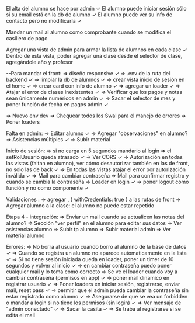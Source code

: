 El alta del alumno se hace por admin ✓
El alumno puede iniciar sesión sólo si su email está en la db de alumno ✓
El alumno puede ver su info de contacto pero no modificarla ✓

Mandar un mail al alumno como comprobante cuando se modifica el casillero de pago

Agregar una vista de admin para armar la lista de alumnos en cada clase ✓
Dentro de esta vista, poder agregar una clase desde el selector de clase, agregándole año y profesor


--Para mandar el front:
=> diseño responsive ✓
=> .env de la ruta del backend ✓
=> limpiar la db de alumnos ✓
=> crear vista inicio de sesión en el home ✓
=> crear card con info de alumno ✓
=> agregar un loader ✓
=> Atajar el error de clases inexistentes ✓
=> Verificar que los pagos y notas sean únicamente numéricos en admin ✓
=> Sacar el selector de mes y poner función de fecha en pagos admin ✓

=> Nuevo env dev
=> Chequear todos los Swal para el manejo de errores
=> Poner loaders


Falta en admin: 
=> Editar alumno ✓
=> Agregar "observaciones" en alumno?
=> Asistencias múltiples ✓
=> Subir material

Inicio de sesión:
=> si no carga en 5 segundos mandarlo al login
=> el setRolUsuario queda atrasado ✓
=> Ver CORS ✓
=> Autorización en todas las vistas (faltan en alumno), ver cómo desautorizar también en las de front, no solo las de back ✓
=> En todas las vistas atajar el error por autorización inválida ✓
=> Mail para cambiar contraseña
=> Mail para confirmar registro y cuando se cambia la contraseña
=> Loader en login ✓
=> poner logout como función y no como componente ✓ 

Validaciones :
=> agregar , { withCredentials: true } a las rutas de front
=> Agregar alumno a la clase: el alumno no puede estar repetido

Etapa 4 - integración:
=> Enviar un mail cuando se actualicen las notas del alumno?
=> Sección "ver perfil" en el alumno para editar sus datos 
=> Ver asistencias alumno
=> Subir tp alumno
=> Subir material admin
=> Ver material alumno

Errores: 
=> No borra al usuario cuando borro al alumno de la base de datos ✓
=> Cuando se registra un alumno no aparece automaticamente en la lista ✓
=> Si no tiene sesión iniciada queda en loader, poner un timer de 10 segundos y volver al inicio ✓
=> en cambiar contraseña puedo poner cualquier mail y lo toma como correcto
=> Se ve el loader cuando voy a cambiar contraseña (permisos en app) ✓
=> poner mail dinamico en registrar usuario ✓
=> Poner loaders en iniciar sesión, registrarse, enviar mail, reset pass ✓
=> permitir que el admin pueda cambiar la contraseña sin estar registrado como alumno ✓
=> Asegurarse de que se vea un forbidden o mandar a login si no tiene los permisos (sin login) ✓
=> Ver mensaje de "admin conectado" ✓
=> Sacar la casita ✓
=> Se traba al registrarse si se edita el mail